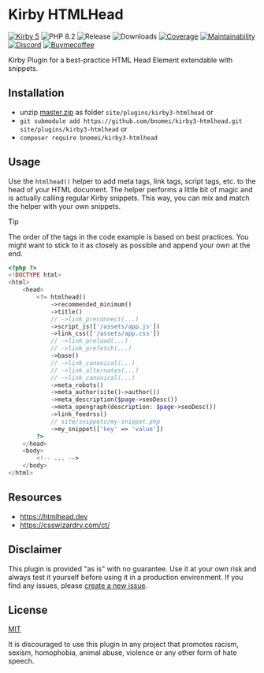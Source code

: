 # Kirby HTMLHead

[![Kirby 5](https://flat.badgen.net/badge/Kirby/5?color=ECC748)](https://getkirby.com)
![PHP 8.2](https://flat.badgen.net/badge/PHP/8.2?color=4E5B93&icon=php&label)
![Release](https://flat.badgen.net/packagist/v/bnomei/kirby3-htmlhead?color=ae81ff&icon=github&label)
![Downloads](https://flat.badgen.net/packagist/dt/bnomei/kirby3-htmlhead?color=272822&icon=github&label)
[![Coverage](https://flat.badgen.net/codeclimate/coverage/bnomei/kirby3-htmlhead?icon=codeclimate&label)](https://codeclimate.com/github/bnomei/kirby3-htmlhead)
[![Maintainability](https://flat.badgen.net/codeclimate/maintainability/bnomei/kirby3-htmlhead?icon=codeclimate&label)](https://codeclimate.com/github/bnomei/kirby3-htmlhead/issues)
[![Discord](https://flat.badgen.net/badge/discord/bnomei?color=7289da&icon=discord&label)](https://discordapp.com/users/bnomei)
[![Buymecoffee](https://flat.badgen.net/badge/icon/donate?icon=buymeacoffee&color=FF813F&label)](https://www.buymeacoffee.com/bnomei)

Kirby Plugin for a best-practice HTML Head Element extendable with snippets.

## Installation

- unzip [master.zip](https://github.com/bnomei/kirby3-htmlhead/archive/master.zip) as folder
  `site/plugins/kirby3-htmlhead` or
- `git submodule add https://github.com/bnomei/kirby3-htmlhead.git site/plugins/kirby3-htmlhead` or
- `composer require bnomei/kirby3-htmlhead`

## Usage

Use the `htmlhead()` helper to add meta tags, link tags, script tags, etc. to the head of your HTML document. The helper performs a little bit of magic and is actually calling regular Kirby snippets. This way, you can mix and match the helper with your own snippets.

> [!TIP]
> The order of the tags in the code example is based on best practices. You might want to stick to it as closely as possible and append your own at the end.

```php
<?php ?>
<!DOCTYPE html>
<html>
    <head>
        <?= htmlhead()
            ->recommended_minimum()
            ->title()
            // ->link_preconnect(...)
            ->script_js(['/assets/app.js'])
            ->link_css(['/assets/app.css'])
            // ->link_preload(...)
            // ->link_prefetch(...)
            ->base()
            // ->link_canonical(...)
            // ->link_alternates(...)
            // ->link_canonical(...)
            ->meta_robots()
            ->meta_author(site()->author())
            ->meta_description($page->seoDesc())
            ->meta_opengraph(description: $page->seoDesc())
            ->link_feedrss()
            // site/snippets/my-snippet.php
            ->my_snippet(['key' => 'value'])
        ?>
    </head>
    <body>
        <!-- ... -->
    </body>
</html>
```

## Resources

- https://htmlhead.dev
- https://csswizardry.com/ct/

## Disclaimer

This plugin is provided "as is" with no guarantee. Use it at your own risk and always test it yourself before using it
in a production environment. If you find any issues,
please [create a new issue](https://github.com/bnomei/kirby3-htmlhead/issues/new).

## License

[MIT](https://opensource.org/licenses/MIT)

It is discouraged to use this plugin in any project that promotes racism, sexism, homophobia, animal abuse, violence or
any other form of hate speech.

